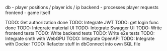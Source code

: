 db - player positions / player ids / ip
backend - processes player requests
frontend - game itself


TODO: Get authorization done
TODO: Integrate JWT
TODO: get login func done
TODO: Integrate material UI
TODO: Integrate Swagger UI
TODO: Write frontend tests
TODO: Write backend tests
TODO: Write e2e tests
TODO: Integrate smth with WebGPU
TODO: Integrate OpenAPI
TODO: Integrate with Docker
TODO: Refactor stuff in dbConnect into own SQL file